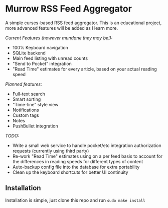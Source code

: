# Murrow RSS Feed Aggregator #
A simple curses-based RSS feed aggregator. This is an educational project, more advanced features will be added as I learn more.

*Current Features (however mundane they may be!):*
- 100% Keyboard navigation
- SQLite backend
- Main feed listing with unread counts
- "Send to Pocket" integration
- "Read Time" estimates for every article, based on your actual reading speed

*Planned features:*
- Full-text search
- Smart sorting
- "Time-line" style view
- Notifications
- Custom tags
- Notes
- PushBullet integration

*TODO:*
- Write a small web service to handle pocket/etc integration authorization requests (currently using third party)
- Re-work "Read Time" estimates using on a per feed basis to account for the differences in reading speeds for different types of content
- Auto-backup config file into the database for extra portability
- Clean up the keyboard shortcuts for better UI continuity

## Installation ##
Installation is simple, just clone this repo and run `sudo make install`
